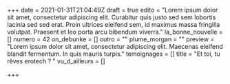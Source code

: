 +++
date = 2021-01-31T21:04:49Z
draft = true
edito = "Lorem ipsum dolor sit amet, consectetur adipiscing elit. Curabitur quis justo sed sem lobortis lacinia sed sed erat. Proin ultrices eleifend sem, id maximus massa fringilla volutpat. Praesent et leo porta arcu bibendum viverra."
la_bonne_nouvelle = []
numero = 42
on_debunke = []
outro = ""
plume_morgan = ""
preview = "Lorem ipsum dolor sit amet, consectetur adipiscing elit. Maecenas eleifend blandit fermentum. In quis mauris turpis."
temoignages = []
title = "Et toi, tu rêves erotech ? "
vu_d_ailleurs = []

+++
